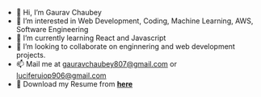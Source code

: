- 👋 Hi, I’m Gaurav Chaubey
- 👀 I’m interested in Web Development, Coding, Machine Learning, AWS, Software Engineering
- 🌱 I’m currently learning React and Javascript
- 💞️ I’m looking to collaborate on enginnering and web development projects.
- 📫 Mail me at gauravchaubey807@gmail.com or luciferuiop906@gmail.com
- 📎 Download my Resume from **[here](https://github.com/Silent0bserv3r/Silent0bserv3r/raw/main/Gaurav%20Chaubey.pdf)**
